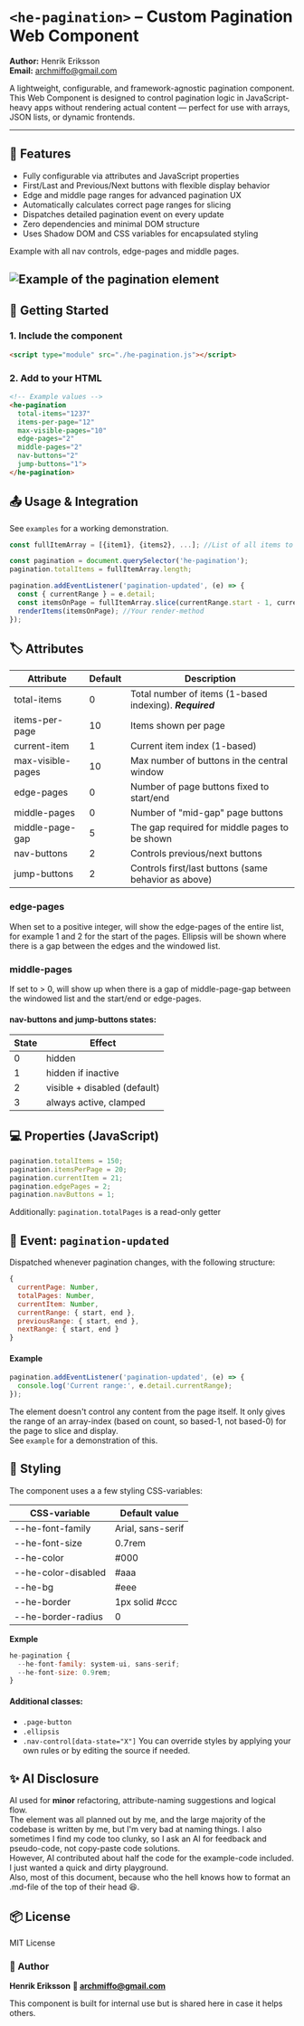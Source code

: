 # `<he-pagination>` – Custom Pagination Web Component

**Author:** Henrik Eriksson  
**Email:** [archmiffo@gmail.com](mailto:archmiffo@gmail.com)

A lightweight, configurable, and framework-agnostic pagination component.  
This Web Component is designed to control pagination logic in JavaScript-heavy apps without rendering actual content — perfect for use with arrays, JSON lists, or dynamic frontends.

---

## 🔧 Features

- Fully configurable via attributes and JavaScript properties
- First/Last and Previous/Next buttons with flexible display behavior
- Edge and middle page ranges for advanced pagination UX
- Automatically calculates correct page ranges for slicing
- Dispatches detailed pagination event on every update
- Zero dependencies and minimal DOM structure
- Uses Shadow DOM and CSS variables for encapsulated styling

Example with all nav controls, edge-pages and middle pages.  

![Example of the pagination element](https://heriksson.se/pagination.png)
---

## 🚀 Getting Started

### 1. Include the component

```html
<script type="module" src="./he-pagination.js"></script>
```
### 2. Add to your HTML
```html
<!-- Example values -->
<he-pagination
  total-items="1237"
  items-per-page="12"
  max-visible-pages="10"
  edge-pages="2"
  middle-pages="2"
  nav-buttons="2"
  jump-buttons="1">
</he-pagination>
```
## 📤 Usage & Integration
See ``examples`` for a working demonstration.

```javascript
const fullItemArray = [{item1}, {items2}, ...]; //List of all items to be paginated.

const pagination = document.querySelector('he-pagination');
pagination.totalItems = fullItemArray.length;

pagination.addEventListener('pagination-updated', (e) => {
  const { currentRange } = e.detail;
  const itemsOnPage = fullItemArray.slice(currentRange.start - 1, currentRange.end);
  renderItems(itemsOnPage); //Your render-method
});
```
## 🏷️ Attributes
|Attribute|Default|Description|
|---|---|---|
|total-items|0|Total number of items (1-based indexing). **_Required_**|
|items-per-page|10|Items shown per page|
|current-item|1|Current item index (1-based)|
|max-visible-pages|10|Max number of buttons in the central window|
|edge-pages|0|Number of page buttons fixed to start/end|
|middle-pages|0|Number of "mid-gap" page buttons|
|middle-page-gap|5|The gap required for middle pages to be shown|
|nav-buttons|2|Controls previous/next buttons|
|jump-buttons|2|Controls first/last buttons (same behavior as above)|

### edge-pages
When set to a positive integer, will show the edge-pages of the entire list, for example 1 and 2 for the start of the pages.
Ellipsis will be shown where there is a gap between the edges and the windowed list.

### middle-pages
If set to > 0, will show up when there is a gap of middle-page-gap between the windowed list and the start/end or edge-pages. 

#### nav-buttons and jump-buttons states:

|State|Effect|
|---|---|
|0|hidden|
|1|hidden if inactive|
|2|visible + disabled (default)|
|3|always active, clamped|

## 💻 Properties (JavaScript)
```javascript
pagination.totalItems = 150;
pagination.itemsPerPage = 20;
pagination.currentItem = 21;
pagination.edgePages = 2;
pagination.navButtons = 1;
```
Additionally:
`pagination.totalPages` is a read-only getter

## 📡 Event: `pagination-updated`
Dispatched whenever pagination changes, with the following structure:
```javascript
{
  currentPage: Number,
  totalPages: Number,
  currentItem: Number,
  currentRange: { start, end },
  previousRange: { start, end },
  nextRange: { start, end }
}
```
#### Example
```javascript
pagination.addEventListener('pagination-updated', (e) => {
  console.log('Current range:', e.detail.currentRange);
});
```
The element doesn't control any content from the page itself. It only gives the range of an array-index (based on count, so based-1, not based-0) for the page to slice and display.  
See `example` for a demonstration of this.

## 🎨 Styling
The component uses a a few styling CSS-variables:

|CSS-variable|Default value|
|---|---|
|--he-font-family|Arial, sans-serif|
|--he-font-size|0.7rem|
|--he-color|#000|
|--he-color-disabled|#aaa|
|--he-bg|#eee|
|--he-border|1px solid #ccc|
|--he-border-radius|0|

**Exmple**
```javascript
he-pagination {
  --he-font-family: system-ui, sans-serif;
  --he-font-size: 0.9rem;
}
```
#### Additional classes:
+ `.page-button`
+ `.ellipsis`
+ `.nav-control[data-state="X"]`
You can override styles by applying your own rules or by editing the source if needed.

## ✨ AI Disclosure
AI used for **minor** refactoring, attribute-naming suggestions and logical flow.  
The element was all planned out by me, and the large majority of the codebase is written by me, but I'm very bad at naming things. I also sometimes I find my code too clunky, so I ask an AI for feedback and pseudo-code, not copy-paste code solutions.  
However, AI contributed about half the code for the example-code included. I just wanted a quick and dirty playground.  
Also, most of this document, because who the hell knows how to format an .md-file of the top of their head 😆.

## 📦 License
MIT License

### 👤 Author
**Henrik Eriksson**
**📧 archmiffo@gmail.com**

This component is built for internal use but is shared here in case it helps others.
